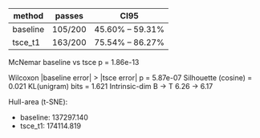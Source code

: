 | method | passes | CI95 |
|--------|--------|------|
| baseline   | 105/200 | 45.60% – 59.31% |
| tsce_t1    | 163/200 | 75.54% – 86.27% |

McNemar baseline vs tsce p = 1.86e-13

Wilcoxon |baseline error| > |tsce error| p = 5.87e-07
Silhouette (cosine) = 0.021
KL(unigram)  bits  = 1.621
Intrinsic-dim  B → T   6.26 → 6.17

Hull-area (t-SNE):
* baseline: 137297.140
* tsce_t1: 174114.819
